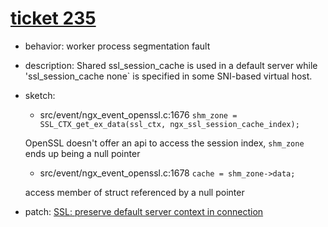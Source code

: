 # [ticket 235](https://trac.nginx.org/nginx/ticket/235)
- behavior: worker process segmentation fault
- description: Shared ssl_session_cache is used in a default server while 'ssl_session_cache none` is specified in some SNI-based virtual host.
- sketch:
  - src/event/ngx_event_openssl.c:1676
  `shm_zone = SSL_CTX_get_ex_data(ssl_ctx, ngx_ssl_session_cache_index);`
  
  OpenSSL doesn't offer an api to access the session index, `shm_zone` ends up being a null pointer

  - src/event/ngx_event_openssl.c:1678
  `cache = shm_zone->data;`
  
  access member of struct referenced by a null pointer

- patch: [SSL: preserve default server context in connection](https://trac.nginx.org/nginx/changeset/97f102a13f3373ed27d1d0d8f78ac9af8d88a0ff/nginx)
